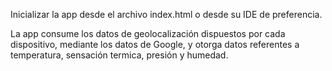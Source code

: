 Inicializar la app desde el archivo index.html o desde su IDE de preferencia.

La app consume los datos de geolocalización dispuestos por cada dispositivo, mediante los datos de Google, y otorga datos referentes a temperatura, sensación termica, presión y humedad.